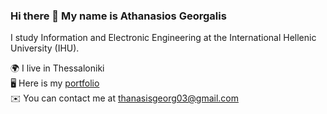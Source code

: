 ### Hi there 👋 My name is Athanasios Georgalis

I study Information and Electronic Engineering at the International Hellenic University (IHU).

🌍 I live in Thessaloniki<br>
🖥️ Here is my <a href="https://thanasisgeorg.github.io/my_portfolio/" target="_blank">portfolio</a><br>
✉️ You can contact me at <a>thanasisgeorg03@gmail.com</a>
